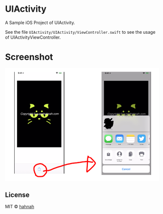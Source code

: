 # UIActivity

A Sample iOS Project of UIActivity.

See the file `UIActivity/UIActivity/ViewController.swift` to see the usage of UIActivityViewController.

# Screenshot

![screenshot](screenshot.png)

## License

MIT © [hahnah](https://superhahnah.com)